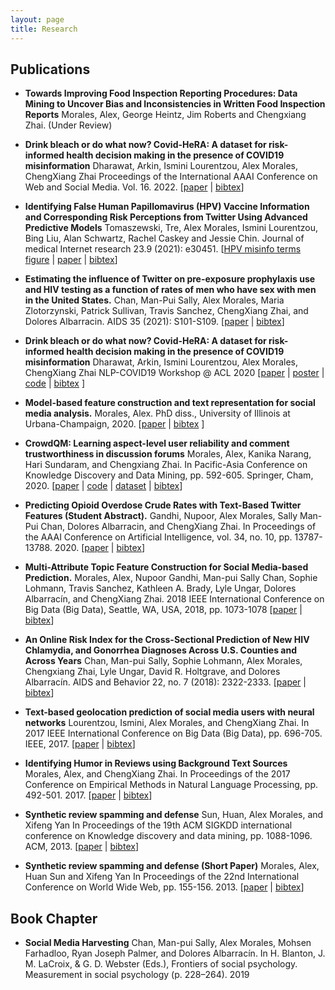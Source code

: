 ```yaml
---
layout: page
title: Research
---
```


## Publications
* **Towards Improving Food Inspection Reporting Procedures: Data Mining to Uncover Bias and Inconsistencies in Written Food Inspection Reports**
Morales, Alex, George Heintz, Jim Roberts and Chengxiang Zhai.
(Under Review)

* **Drink bleach or do what now? Covid-HeRA: A dataset for risk-informed health decision making in the presence of COVID19 misinformation**
Dharawat, Arkin, Ismini Lourentzou, Alex Morales, ChengXiang Zhai
Proceedings of the International AAAI Conference on Web and Social Media. Vol. 16. 2022.
\[[paper](https://doi.org/10.1609/icwsm.v16i1.19372) \| [bibtex](aaai2022.bib)\]


* **Identifying False Human Papillomavirus (HPV) Vaccine Information and Corresponding Risk Perceptions from Twitter Using Advanced Predictive Models**
Tomaszewski, Tre, Alex Morales, Ismini Lourentzou, Bing Liu, Alan Schwartz, Rachel Caskey and Jessie Chin.
Journal of medical Internet research 23.9 (2021): e30451.
\[[HPV misinfo terms figure](amorale4.github.io/hpv_misinfo) \| [paper](https://www.jmir.org/2021/9/e30451/) \| [bibtex](jmir2021.bib)\]

* **Estimating the influence of Twitter on pre-exposure prophylaxis use and HIV testing as a function of rates of men who have sex with men in the United States.**
Chan, Man-Pui Sally, Alex Morales, Maria Zlotorzynski, Patrick Sullivan, Travis Sanchez, ChengXiang Zhai, and Dolores Albarracin.
AIDS 35 (2021): S101-S109. 
\[[paper](https://journals.lww.com/aidsonline/Fulltext/2021/05011/Estimating_the_influence_of_Twitter_on.11.aspx) \| [bibtex](aids2021.bib)\]

* **Drink bleach or do what now? Covid-HeRA: A dataset for risk-informed health decision making in the presence of COVID19 misinformation**
Dharawat, Arkin, Ismini Lourentzou, Alex Morales, ChengXiang Zhai
NLP-COVID19 Workshop @ ACL 2020
\[[paper](https://arxiv.org/abs/2010.08743) \| [poster](https://uofi.app.box.com/v/CovidHeRAmisinformation) \| [code](https://github.com/TIMAN-group/covid19_misinformation) \| [bibtex](covid2020.bib) \]

* **Model-based feature construction and text representation for social media analysis.**
Morales, Alex. PhD diss., University of Illinois at Urbana-Champaign, 2020.
\[[paper](http://hdl.handle.net/2142/109405) \| [bibtex](thesis2020.bib) \]

* **CrowdQM: Learning aspect-level user reliability and comment trustworthiness in discussion forums**
Morales, Alex, Kanika Narang, Hari Sundaram, and Chengxiang Zhai. 
In Pacific-Asia Conference on Knowledge Discovery and Data Mining, pp. 592-605. Springer, Cham, 2020.
\[[paper](https://doi.org/10.1007/978-3-030-47426-3_46) \| [code](https://bitbucket.org/amorale4/crowdqm/src/qmdev/) \| [dataset](https://uofi.box.com/s/35qjrdhd7nmouabeeqdvlk57xjwhsn59) \| [bibtex](https://citation-needed.springer.com/v2/references/10.1007/978-3-030-47426-3_46?format=bibtex&flavour=citation)\]

* **Predicting Opioid Overdose Crude Rates with Text-Based Twitter Features (Student Abstract).**
Gandhi, Nupoor, Alex Morales, Sally Man-Pui Chan, Dolores Albarracin, and ChengXiang Zhai.
In Proceedings of the AAAI Conference on Artificial Intelligence, vol. 34, no. 10, pp. 13787-13788. 2020.
\[[paper](https://doi.org/10.1609/aaai.v34i10.7165) \| [bibtex](aaai2020.bib)\]

* **Multi-Attribute Topic Feature Construction for Social Media-based Prediction.**
Morales, Alex, Nupoor Gandhi, Man-pui Sally Chan, Sophie Lohmann, Travis Sanchez, Kathleen A. Brady, Lyle Ungar, Dolores Albarracín, and ChengXiang Zhai.
2018 IEEE International Conference on Big Data (Big Data), Seattle, WA, USA, 2018, pp. 1073-1078
 \[[paper](https://doi.org/10.1109/BigData.2018.8622347) \| [bibtex](bigdata2019.bib)\]

* **An Online Risk Index for the Cross-Sectional Prediction of New HIV Chlamydia, and Gonorrhea Diagnoses Across U.S. Counties and Across Years**
Chan, Man-pui Sally, Sophie Lohmann, Alex Morales, Chengxiang Zhai, Lyle Ungar, David R. Holtgrave, and Dolores Albarracín. 
AIDS and Behavior 22, no. 7 (2018): 2322-2333.
\[[paper](https://doi.org/10.1007/s10461-018-2046-0) \| [bibtex](aids2018.bib)\]

* **Text-based geolocation prediction of social media users with neural networks**
Lourentzou, Ismini, Alex Morales, and ChengXiang Zhai.
In 2017 IEEE International Conference on Big Data (Big Data), pp. 696-705. IEEE, 2017.
\[[paper](https://doi.org/10.1109/BigData.2017.8257985) \| [bibtex](bigdata2017.bib)\]
 
* **Identifying Humor in Reviews using Background Text Sources**
Morales, Alex, and ChengXiang Zhai.
In Proceedings of the 2017 Conference on Empirical Methods in Natural Language Processing, pp. 492-501. 2017.
\[[paper](http://dx.doi.org/10.18653/v1/D17-1051) \| [bibtex](https://www.aclweb.org/anthology/D17-1051.bib)\]
 
* **Synthetic review spamming and defense**
Sun, Huan, Alex Morales, and Xifeng Yan
In Proceedings of the 19th ACM SIGKDD international conference on Knowledge discovery and data mining, pp. 1088-1096. ACM, 2013.
 \[[paper](https://doi.org/10.1145/2487575.2487688) \| [bibtex](kdd2013.bib)\]

* **Synthetic review spamming and defense (Short Paper)**
Morales, Alex, Huan Sun and Xifeng Yan
In Proceedings of the 22nd International Conference on World Wide Web, pp. 155-156. 2013.
\[[paper](https://doi.org/10.1145/2487788.2487864) \| [bibtex](www2013.bib)\]
 
## Book Chapter
 
* **Social Media Harvesting**
Chan, Man-pui Sally, Alex Morales, Mohsen Farhadloo, Ryan Joseph Palmer, and Dolores Albarracín.
In H. Blanton, J. M. LaCroix, & G. D. Webster (Eds.), Frontiers of social psychology. Measurement in social psychology (p. 228–264). 2019

